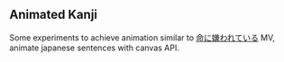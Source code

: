 ## Animated Kanji

Some experiments to achieve animation similar to [命に嫌われている](https://youtu.be/0HYm60Mjm0k?feature=shared) MV, animate japanese sentences with canvas API.
